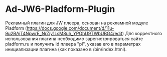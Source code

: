 Ad-JW6-Pladform-Plugin
======================
Рекламный плагин для JW плеера, основан на рекламной модуле Pladform (https://docs.google.com/document/d/11u-9u2BAjT4NpwrE_NrZiy1LsM8uh_YPOhU9TWbUBG4/edit)
Для корректного использования плагина необходимо зарегистрироваться сайте pladform.ru и получить id плеера "pl", указав его в параметрах инициализации плагина (как показано в /bin/index.html).
